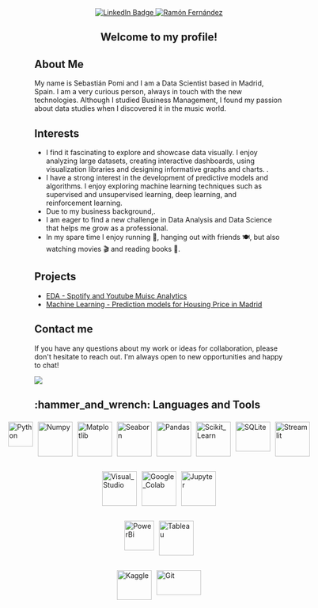 <style>
  .image-row {
    display: flex;
    justify-content: center;
    margin-bottom: 20px; /* Añade un margen inferior para separar los renglones */
  }

  .image-row img {
    margin: 5px;
  }
</style>

<div id="header" align="center">
<!--   <img src="https://github.com/RamonFCerezo/RamonFCerezo/blob/main/RamonFCerezo.png" width="800"/> -->
  <div id="badges">
  <a href="https://www.linkedin.com/in/sebastianpomi/">
    <img src="https://img.shields.io/badge/LinkedIn-blue?style=for-the-badge&logo=linkedin&logoColor=white" alt="LinkedIn Badge"/>
  </a>
  <a href="https://github.com/spomis1?tab=repositories">
    <img src="https://img.shields.io/badge/-Repositories-828091?style=for-the-badge&logo=Github&logoColor=white&link=https://github.com/RamonFCerezo?tab=repositories" alt="Ramón Fernández"/></a>
</div>
<div id="badges">
  <img src="https://komarev.com/ghpvc/?username=spomis1&style=plastic&color=brightgreen" alt=""/>
</div>
  <h2>Welcome to my profile!</h2>
</div>

<h2> About Me </h2>
<p> My name is Sebastián Pomi and I am a Data Scientist based in Madrid, Spain. I am a very curious person, always in touch with the new technologies. Although I studied Business Management, I found my passion about data studies when I discovered it in the music world.</p>
<!-- <p> I'm a recent graduate of the Data Science Bootcamp in The Bridge. I've always been interested in how data can be used to inform decision-making and tell compelling stories. Throughout my education, I've gained expertise in statistics, programming, and data visualization, and have completed several projects demonstrating my skills in these areas.</p> -->

<h2> Interests </h2>
<ul>
  <li> I find it fascinating to explore and showcase data visually. I enjoy analyzing large datasets, creating interactive dashboards, using visualization libraries and designing informative graphs and charts. .</li>
  <li> I have a strong interest in the development of predictive models and algorithms. I enjoy exploring machine learning techniques such as supervised and unsupervised learning, deep learning, and reinforcement learning.</li>
  <li> Due to my business background,.</li>
  <li> I am eager to find a new challenge in Data Analysis and Data Science that helps me grow as a professional.</li>
  <li> In my spare time I enjoy running 🏃, hanging out with friends 🍽️, but also watching movies 🎬 and reading books 📖.</li>  
</ul>

<h2>Projects</h2>
<div>
  <ul>
    <li><a href="https://github.com/spomis1/Music_EDA">EDA - Spotify and Youtube Muisc Analytics</a></li>
    <li><a href="https://github.com/spomis1/Housing-Price-Prediction">Machine Learning - Prediction models for Housing Price in Madrid </a></li>
  </ul>
</div>


<h2>Contact me</h2>
<div>
  <p>If you have any questions about my work or ideas for collaboration, please don't hesitate to reach out. I'm always open to new opportunities and happy to chat!</p> 
<a href="mailto:sebastianpomi@gmail.com"><img src="https://img.shields.io/badge/Email-sebastianpomi%40gmail.com-brightgreen?style=for-the-badge"></a>
</div>

<h2>:hammer_and_wrench: Languages and Tools</h2>

<div class="image-row">
  <img src="https://upload.wikimedia.org/wikipedia/commons/c/c3/Python-logo-notext.svg" title="Python" **alt="Python" width="50" height="50"/>
  <img src="https://upload.wikimedia.org/wikipedia/commons/3/31/NumPy_logo_2020.svg" title="Numpy" **alt="Numpy" width="70" height="70"/>
  <img src="https://upload.wikimedia.org/wikipedia/en/5/56/Matplotlib_logo.svg" title="Matplotlib"  alt="Matplotlib" width="70" height="70"/>
  <img src="https://seaborn.pydata.org/_static/logo-wide-lightbg.svg" title="Seaborn" **alt="Seaborn" width="70" height="70"/>
  <img src="https://upload.wikimedia.org/wikipedia/commons/e/ed/Pandas_logo.svg" title="Pandas" **alt="Pandas" width="70" height="70"/>
  <img src="https://upload.wikimedia.org/wikipedia/commons/0/05/Scikit_learn_logo_small.svg" title="Scikit_Learn" **alt="Scikit_Learn" width="70" height="70"/>
  <img src="https://upload.wikimedia.org/wikipedia/commons/3/38/SQLite370.svg" title="SQLite" **alt="SQLite" width="70" height="60"/>
  <img src="https://upload.wikimedia.org/wikipedia/commons/7/77/Streamlit-logo-primary-colormark-darktext.png" title="Streamlit" **alt="Streamlit" width="70" height="70"/>
</div>
<div class="image-row">
  <img src="https://upload.wikimedia.org/wikipedia/commons/9/9a/Visual_Studio_Code_1.35_icon.svg" title="Visual_Studio" **alt="Visual_Studio" width="70" height="70"/>
  <img src="https://upload.wikimedia.org/wikipedia/commons/d/d0/Google_Colaboratory_SVG_Logo.svg" title="Google_Colab" **alt="Colab" width="70" height="70"/>
  <img src="https://upload.wikimedia.org/wikipedia/commons/3/38/Jupyter_logo.svg" title="Jupyter" **alt="Jupyter" width="70" height="70"/>
</div>
<div class="image-row">
  <img src="https://upload.wikimedia.org/wikipedia/commons/c/cf/New_Power_BI_Logo.svg" title="PowerBi" **alt="PowerBi" width="60" height="60"/>
  <img src="https://upload.wikimedia.org/wikipedia/commons/4/4b/Tableau_Logo.png" title="Tableau" **alt="Tableau" width="70" height="70"/>
</div>
<div class="image-row">  
  <img src="https://upload.wikimedia.org/wikipedia/commons/7/7c/Kaggle_logo.png" title="Kaggle" **alt="Kaggle" width="70" height="60"/>
  <img src="https://upload.wikimedia.org/wikipedia/commons/e/e0/Git-logo.svg" title="Git" **alt="Git" width="90" height="50"/>
</div>

<!--
**spomis1/spomis1** is a ✨ _special_ ✨ repository because its `README.md` (this file) appears on your GitHub profile.

Here are some ideas to get you started:

- 🌱 I’m currently learning Data Science 🔭
- 🤔 I’m looking for help with Python
- ⚡ Fun fact: A chameleon’s tongue is as long as its body.
